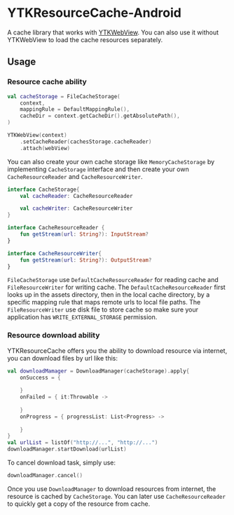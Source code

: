 # YTKResourceCache-Android

A cache library that works with [YTKWebView](https://github.com/yuantiku/YTKWebView-Android). You can also use it without YTKWebView to load the cache resources separately.

## Usage

### Resource cache ability

```kotlin
val cacheStorage = FileCacheStorage(
    context,
    mappingRule = DefaultMappingRule(),
    cacheDir = context.getCacheDir().getAbsolutePath(),
)

YTKWebView(context)
    .setCacheReader(cachesStorage.cacheReader)
    .attach(webView)
```

You can also create your own cache storage like `MemoryCacheStorage` by implementing `CacheStorage` interface and then create your own `CacheResourceReader` and `CacheResourceWriter`.

```kotlin
interface CacheStorage{
    val cacheReader: CacheResourceReader

    val cacheWriter: CacheResourceWriter
}

interface CacheResourceReader {
    fun getStream(url: String?): InputStream?
}

interface CacheResourceWriter{
    fun getStream(url: String?): OutputStream?
}
```

`FileCacheStorage`  use `DefaultCacheResourceReader`  for reading cache and `FileResourceWriter`  for writing cache. The `DefaultCacheResourceReader` first looks up in the assets directory, then in the local cache directory, by a specific mapping rule that maps remote urls to local file paths.  The `FileResourceWriter` use disk file to store cache so make sure your application has `WRITE_EXTERNAL_STORAGE` permission.

### Resource download ability

YTKResourceCache offers you the ability to download resource via internet, you can download files by url like this:

```kotlin
val downloadMamager = DownloadManager(cacheStorage).apply{
    onSuccess = {
    
    }
    onFailed = { it:Throwable -> 
    
    }
    onProgress = { progressList: List<Progress> ->
        
    }
}
val urlList = listOf("http://...", "http://...")
downloadManager.startDownload(urlList)
```

To cancel  download task, simply use:

```kotlin
downloadManager.cancel()
```

Once you use `DownloadManager` to download resources from internet, the resource is cached by `CacheStorage`. You can later use `CacheResourceReader`  to quickly get a copy of the resource from cache.
